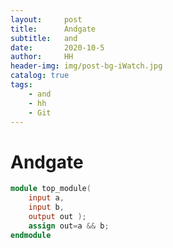 ```yaml
---
layout:     post
title:      Andgate
subtitle:   and
date:       2020-10-5
author:     HH
header-img: img/post-bg-iWatch.jpg
catalog: true
tags:
    - and
    - hh
    - Git
---
```




# Andgate

```verilog
module top_module( 
    input a, 
    input b, 
    output out );
	assign out=a && b;
endmodule

```

